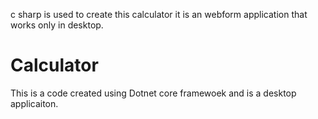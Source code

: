 
c sharp is used to create this calculator it is an webform application that works only in desktop.
# Calculator
This is a code created using Dotnet core framewoek and is a desktop applicaiton.
